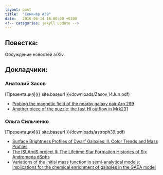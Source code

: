 ```yaml
---
layout: post
title:  "Семинар #39"
date:   2016-06-14 16:00:00 +0300
<!-- categories: jekyll update -->
---
```

## Повестка: 
Обсуждение новостей arXiv.

## Докладчики:

### Анатолий Засов

[Презентация]({{ site.baseurl  }}/downloads/Zasov_14Jun.pdf)

- [Probing the magnetic field of the nearby galaxy pair Arp 269][link1]
- [Another piece of the puzzle: the fast HI outflow in Mrk231][link2]

### Ольга Сильченко 

[Презентация]({{ site.baseurl  }}/downloads/astroph39.pdf)

- [Surface Brightness Profiles of Dwarf Galaxies: II. Color Trends and Mass Profiles][link3]
- [The ISLAndS project II: The Lifetime Star Formation Histories of Six Andromeda dSphs][link4]
- [Variations of the initial mass function in semi-analytical models: implications for the chemical enrichment of galaxies in the GAEA model][link5]


[link1]: http://arxiv.org/abs/1606.01699
[link2]: http://arxiv.org/abs/1606.01640
[link3]: http://arxiv.org/abs/1606.00867
[link4]: http://arxiv.org/abs/1606.01207
[link5]: http://arxiv.org/abs/1606.01908


